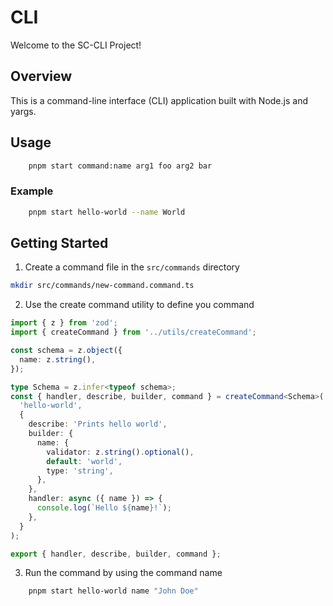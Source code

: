 # CLI


Welcome to the SC-CLI Project!


## Overview

This is a command-line interface (CLI) application built with Node.js and yargs.

## Usage 

```bash
    pnpm start command:name arg1 foo arg2 bar
```

### Example

```bash
    pnpm start hello-world --name World
```


## Getting Started

1. Create a command file in the `src/commands` directory

```bash
mkdir src/commands/new-command.command.ts
```

2. Use the create command utility to define you command

```ts
import { z } from 'zod';
import { createCommand } from '../utils/createCommand';

const schema = z.object({
  name: z.string(),
});

type Schema = z.infer<typeof schema>;
const { handler, describe, builder, command } = createCommand<Schema>(
  'hello-world',
  {
    describe: 'Prints hello world',
    builder: {
      name: {
        validator: z.string().optional(),
        default: 'world',
        type: 'string',
      },
    },
    handler: async ({ name }) => {
      console.log(`Hello ${name}!`);
    },
  }
);

export { handler, describe, builder, command };

```


3. Run the command by using the command name 

```bash
    pnpm start hello-world name "John Doe"
```